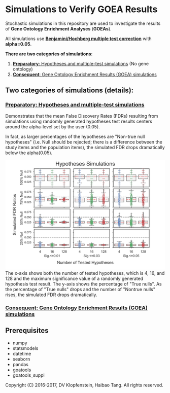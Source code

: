 # Simulations to Verify GOEA Results
Stochastic simulations in this repository are used to investigate the results of
**Gene Ontology Enrichment Analyses** (**GOEAs**).

All simulations use [**Benjamini/Hochberg multiple test correction**](
http://www.stat.purdue.edu/~doerge/BIOINFORM.D/FALL06/Benjamini%20and%20Y%20FDR.pdf)
with **alpha=0.05**.

**There are two categories of simulations**:
  1. [**Preparatory**: Hypotheses and multiple-test simulations](
     #preparatory-hypotheses-and-multiple-test-simulations) (No gene ontology)
  2. [**Consequent**: Gene Ontology Enrichment Results (GOEA) simulations](
     #consequent-gene-ontology-enrichment-results-goea-simulations)

## Two categories of simulations (details):
### [**Preparatory**: Hypotheses and multiple-test simulations]()
Demonstrates that the mean False Discovery Rates (FDRs) resulting from simulations using randomly generated 
hypotheses test results centers around the alpha-level set by the user (0.05).

In fact, as larger percentages of the hypotheses are "Non-true null hypotheses"
(i.e. Null should be rejected; there is a difference between the study items and the population items),
the simulated FDR drops dramatically below the alpha(0.05).

![pval tiled FDR values](doc/md/images/suppl_hypoth_fdr_100to025_01to05_004to128_N00500_100.png)
The x-axis shows both the number of tested hypotheses, which is 4, 16, and 128 and
the maximum significance value of a randomly generated hypothesis test result.
The y-axis shows the percentage of "True nulls".
As the percentage of "True nulls" drops and the number of "Nontrue nulls" rises,
the simulated FDR drops dramatically.


### [**Consequent**: Gene Ontology Enrichment Results (GOEA) simulations]()


## Prerequisites

  * numpy
  * statsmodels
  * datetime
  * seaborn
  * pandas
  * goatools
  * goatools_suppl


Copyright (C) 2016-2017, DV Klopfenstein, Haibao Tang. All rights reserved.
